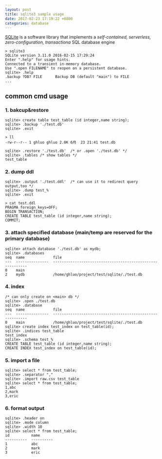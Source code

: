 ```yaml
---
layout: post
title: sqlite3 sample usage
date: 2017-02-23 17:19:22 +0800
categories: database
---
```

[SQLite](https://www.sqlite.org/) is a software library that implements a *self-contained, serverless, zero-configuration, transactiona* SQL database engine
```
> sqlite3
SQLite version 3.11.0 2016-02-15 17:29:24
Enter ".help" for usage hints.
Connected to a transient in-memory database.
Use ".open FILENAME" to reopen on a persistent database.
sqlite> .help
.backup ?DB? FILE      Backup DB (default "main") to FILE
...
```

## common cmd usage

### 1. bakcup&restore
```
sqlite> create table test_table (id integer,name string);
sqlite> .backup './test.db'
sqlite> .exit

> ll
-rw-r--r-- 1 ghluo ghluo 2.0K 6月  23 21:41 test.db

sqlite> .restore './test.db'  /* or .open './test.db' */
sqlite> .tables /* show tables */
test_table
```

### 2. dump ddl
```
sqlite> .output './test.ddl'  /* can use it to redirect query output,too */
sqlite> .dump test_%
sqlite> .exit

> cat test.ddl 
PRAGMA foreign_keys=OFF;
BEGIN TRANSACTION;
CREATE TABLE test_table (id integer,name string);
COMMIT;
```

### 3. attach specified database (main/temp are reserved for the primary database)
```
sqlite> attach database './test.db' as mydb;
sqlite> .databases
seq  name             file                                                      
---  ---------------  ----------------------------------------------------------
0    main                                                                       
2    mydb             /home/ghluo/project/test/sqlite/./test.db
```

### 4. index
```
/* can only create on <main> db */
sqlite> .open ./test.db
sqlite> .database
seq  name             file                                                      
---  ---------------  ----------------------------------------------------------
0    main             /home/ghluo/project/test/sqlite/./test.db                 
sqlite> create index test_index on test_table(id);
sqlite> .indices test_table
test_index
sqlite> .schema test_%
CREATE TABLE test_table (id integer,name string);
CREATE INDEX test_index on test_table(id);
```

### 5. import a file
```
sqlite> select * from test_table;
sqlite> .separator ","
sqlite> .import raw.csv test_table
sqlite> select * from test_table;
1,abc
2,mark
3,eric
```

### 6. format output
```
sqlite> .header on
sqlite> .mode column
sqlite> .width 10
sqlite> select * from test_table;
id          name      
----------  ----------
1           abc       
2           mark      
3           eric 
```

